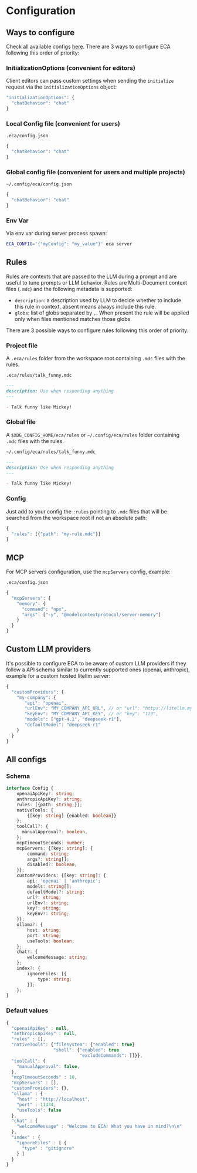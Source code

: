 # Configuration

## Ways to configure

Check all available configs [here](../src/eca/config.clj#L17).
There are 3 ways to configure ECA following this order of priority:

### InitializationOptions (convenient for editors)

Client editors can pass custom settings when sending the `initialize` request via the `initializationOptions` object:

```javascript
"initializationOptions": {
  "chatBehavior": "chat"
}
```

### Local Config file (convenient for users)

`.eca/config.json`
```javascript
{
  "chatBehavior": "chat"
}
```

### Global config file (convenient for users and multiple projects)

`~/.config/eca/config.json`
```javascript
{
  "chatBehavior": "chat"
}
```

### Env Var

Via env var during server process spawn:

```bash
ECA_CONFIG='{"myConfig": "my_value"}' eca server
```

## Rules

Rules are contexts that are passed to the LLM during a prompt and are useful to tune prompts or LLM behavior.
Rules are Multi-Document context files (`.mdc`) and the following metadata is supported:

- `description`: a description used by LLM to decide whether to include this rule in context, absent means always include this rule.
- `globs`: list of globs separated by `,`. When present the rule will be applied only when files mentioned matches those globs.

There are 3 possible ways to configure rules following this order of priority:

### Project file

A `.eca/rules` folder from the workspace root containing `.mdc` files with the rules.

`.eca/rules/talk_funny.mdc`
```markdown
--- 
description: Use when responding anything
---

- Talk funny like Mickey!
```

### Global file

A `$XDG_CONFIG_HOME/eca/rules` or `~/.config/eca/rules` folder containing `.mdc` files with the rules.

`~/.config/eca/rules/talk_funny.mdc`
```markdown
--- 
description: Use when responding anything
---

- Talk funny like Mickey!
```

### Config

Just add to your config the `:rules` pointing to `.mdc` files that will be searched from the workspace root if not an absolute path:

```javascript
{
  "rules": [{"path": "my-rule.mdc"}]
}
```

## MCP

For MCP servers configuration, use the `mcpServers` config, example:

`.eca/config.json`
```javascript
{
  "mcpServers": {
    "memory": {
      "command": "npx",
      "args": ["-y", "@modelcontextprotocol/server-memory"]
    }
  }
}
```

## Custom LLM providers

It's possible to configure ECA to be aware of custom LLM providers if they follow a API schema similar to currently supported ones (openai, anthropic), example for a custom hosted litellm server:

```javascript
{
  "customProviders": {
    "my-company": {
       "api": "openai",
       "urlEnv": "MY_COMPANY_API_URL", // or "url": "https://litellm.my-company.com",
       "keyEnv": "MY_COMPANY_API_KEY", // or "key": "123",
       "models": ["gpt-4.1", "deepseek-r1"],
       "defaultModel": "deepseek-r1"
    }
  }
}
```

## All configs

### Schema

```typescript
interface Config {
    openaiApiKey?: string;
    anthropicApiKey?: string;
    rules: [{path: string;}];
    nativeTools: {
        {[key: string] {enabled: boolean}}
    };
    toolCall?: {
      manualApproval?: boolean,
    };
    mcpTimeoutSeconds: number;
    mcpServers: {[key: string]: {
        command: string;
        args?: string[];
        disabled?: boolean; 
    }};
    customProviders: {[key: string]: {
        api: 'openai' | 'anthropic';
        models: string[];
        defaultModel?: string;
        url?: string;
        urlEnv?: string;
        key?: string;
        keyEnv?: string;
    }};
    ollama?: {
        host: string;
        port: string;
        useTools: boolean;
    };
    chat?: {
        welcomeMessage: string;
    };
    index?: {
        ignoreFiles: [{
            type: string;
        }];
    };
}
```

### Default values

```javascript
{
  "openaiApiKey" : null,
  "anthropicApiKey" : null,
  "rules" : [],
  "nativeTools": {"filesystem": {"enabled": true}
                  "shell": {"enabled": true
                            "excludeCommands": []}},
  "toolCall": {
    "manualApproval": false,
  },
  "mcpTimeoutSeconds" : 10,
  "mcpServers" : [],
  "customProviders": {},
  "ollama" : {
    "host" : "http://localhost",
    "port" : 11434,
    "useTools": false
  },
  "chat" : {
    "welcomeMessage" : "Welcome to ECA! What you have in mind?\n\n"
  },
  "index" : {
    "ignoreFiles" : [ {
      "type" : "gitignore"
    } ]
  }
}
```
